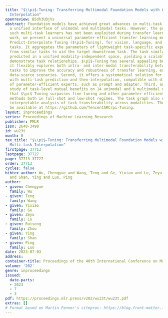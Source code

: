 ```yaml
---
title: "$\\pi$-Tuning: Transferring Multimodal Foundation Models with Optimal Multi-task
  Interpolation"
openreview: B5dh3UDjVs
abstract: Foundation models have achieved great advances in multi-task learning with
  a unified interface of unimodal and multimodal tasks. However, the potential of
  such multi-task learners has not been exploited during transfer learning. In this
  work, we present a universal parameter-efficient transfer learning method, termed
  Predict-Interpolate Tuning ($\pi$-Tuning), for vision, language, and vision-language
  tasks. It aggregates the parameters of lightweight task-specific experts learned
  from similar tasks to aid the target downstream task. The task similarities are
  predicted in a unified modality-independent space, yielding a scalable graph to
  demonstrate task relationships. $\pi$-Tuning has several appealing benefits. First,
  it flexibly explores both intra- and inter-modal transferability between similar
  tasks to improve the accuracy and robustness of transfer learning, especially in
  data-scarce scenarios. Second, it offers a systematical solution for transfer learning
  with multi-task prediction-and-then-interpolation, compatible with diverse types
  of parameter-efficient experts, such as prompt and adapter. Third, an extensive
  study of task-level mutual benefits on 14 unimodal and 6 multimodal datasets shows
  that $\pi$-Tuning surpasses fine-tuning and other parameter-efficient transfer learning
  methods both in full-shot and low-shot regimes. The task graph also enables an in-depth
  interpretable analysis of task transferability across modalities. The code will
  be available at https://github.com/TencentARC/pi-Tuning.
layout: inproceedings
series: Proceedings of Machine Learning Research
publisher: PMLR
issn: 2640-3498
id: wu23t
month: 0
tex_title: "$\\pi$-Tuning: Transferring Multimodal Foundation Models with Optimal
  Multi-task Interpolation"
firstpage: 37713
lastpage: 37727
page: 37713-37727
order: 37713
cycles: false
bibtex_author: Wu, Chengyue and Wang, Teng and Ge, Yixiao and Lu, Zeyu and Zhou, Ruisong
  and Shan, Ying and Luo, Ping
author:
- given: Chengyue
  family: Wu
- given: Teng
  family: Wang
- given: Yixiao
  family: Ge
- given: Zeyu
  family: Lu
- given: Ruisong
  family: Zhou
- given: Ying
  family: Shan
- given: Ping
  family: Luo
date: 2023-07-03
address: 
container-title: Proceedings of the 40th International Conference on Machine Learning
volume: '202'
genre: inproceedings
issued:
  date-parts:
  - 2023
  - 7
  - 3
pdf: https://proceedings.mlr.press/v202/wu23t/wu23t.pdf
extras: []
# Format based on Martin Fenner's citeproc: https://blog.front-matter.io/posts/citeproc-yaml-for-bibliographies/
---
```

